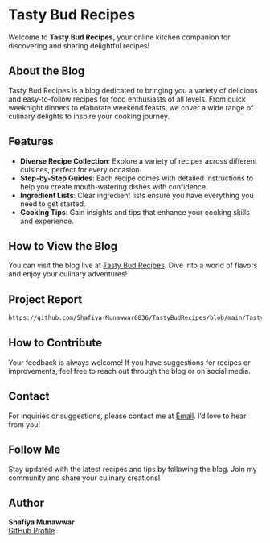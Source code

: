 # Tasty Bud Recipes

Welcome to **Tasty Bud Recipes**, your online kitchen companion for discovering and sharing delightful recipes!

## About the Blog
Tasty Bud Recipes is a blog dedicated to bringing you a variety of delicious and easy-to-follow recipes for food enthusiasts of all levels. From quick weeknight dinners to elaborate weekend feasts, we cover a wide range of culinary delights to inspire your cooking journey.

## Features
- **Diverse Recipe Collection**: Explore a variety of recipes across different cuisines, perfect for every occasion.
- **Step-by-Step Guides**: Each recipe comes with detailed instructions to help you create mouth-watering dishes with confidence.
- **Ingredient Lists**: Clear ingredient lists ensure you have everything you need to get started.
- **Cooking Tips**: Gain insights and tips that enhance your cooking skills and experience.

## How to View the Blog
You can visit the blog live at [Tasty Bud Recipes](https://shafiya-munawwar0036.github.io/TastyBudRecipes/). Dive into a world of flavors and enjoy your culinary adventures!

## Project Report
```bash
https://github.com/Shafiya-Munawwar0036/TastyBudRecipes/blob/main/Tasty%20Bud%20Recipes%20Peoject%20Report.pdf
```
## How to Contribute
Your feedback is always welcome! If you have suggestions for recipes or improvements, feel free to reach out through the blog or on social media.

## Contact
For inquiries or suggestions, please contact me at [Email](mailto:shafiyamunawwar123@gmail.com). I’d love to hear from you!

## Follow Me
Stay updated with the latest recipes and tips by following the blog. Join my community and share your culinary creations!

## Author
**Shafiya Munawwar**  
[GitHub Profile](https://github.com/shafiya-munawwar0036)
